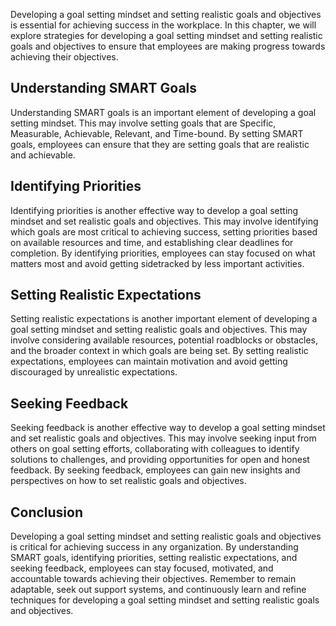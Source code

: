 
Developing a goal setting mindset and setting realistic goals and objectives is essential for achieving success in the workplace. In this chapter, we will explore strategies for developing a goal setting mindset and setting realistic goals and objectives to ensure that employees are making progress towards achieving their objectives.

Understanding SMART Goals
-------------------------

Understanding SMART goals is an important element of developing a goal setting mindset. This may involve setting goals that are Specific, Measurable, Achievable, Relevant, and Time-bound. By setting SMART goals, employees can ensure that they are setting goals that are realistic and achievable.

Identifying Priorities
----------------------

Identifying priorities is another effective way to develop a goal setting mindset and set realistic goals and objectives. This may involve identifying which goals are most critical to achieving success, setting priorities based on available resources and time, and establishing clear deadlines for completion. By identifying priorities, employees can stay focused on what matters most and avoid getting sidetracked by less important activities.

Setting Realistic Expectations
------------------------------

Setting realistic expectations is another important element of developing a goal setting mindset and setting realistic goals and objectives. This may involve considering available resources, potential roadblocks or obstacles, and the broader context in which goals are being set. By setting realistic expectations, employees can maintain motivation and avoid getting discouraged by unrealistic expectations.

Seeking Feedback
----------------

Seeking feedback is another effective way to develop a goal setting mindset and set realistic goals and objectives. This may involve seeking input from others on goal setting efforts, collaborating with colleagues to identify solutions to challenges, and providing opportunities for open and honest feedback. By seeking feedback, employees can gain new insights and perspectives on how to set realistic goals and objectives.

Conclusion
----------

Developing a goal setting mindset and setting realistic goals and objectives is critical for achieving success in any organization. By understanding SMART goals, identifying priorities, setting realistic expectations, and seeking feedback, employees can stay focused, motivated, and accountable towards achieving their objectives. Remember to remain adaptable, seek out support systems, and continuously learn and refine techniques for developing a goal setting mindset and setting realistic goals and objectives.
